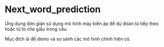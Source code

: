 # Next_word_prediction

Ứng dụng đơn giản sử dụng mô hình máy biến áp để dự đoán từ tiếp theo hoặc từ bị che giấu trong câu.

Mục đích là để demo và so sánh các mô hình chính hiện có.
